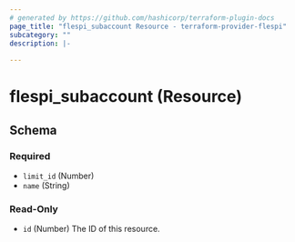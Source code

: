```yaml
---
# generated by https://github.com/hashicorp/terraform-plugin-docs
page_title: "flespi_subaccount Resource - terraform-provider-flespi"
subcategory: ""
description: |-
  
---
```


# flespi_subaccount (Resource)





<!-- schema generated by tfplugindocs -->
## Schema

### Required

- `limit_id` (Number)
- `name` (String)

### Read-Only

- `id` (Number) The ID of this resource.
